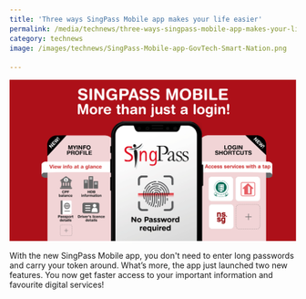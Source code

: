 ```yaml
---
title: 'Three ways SingPass Mobile app makes your life easier'
permalink: /media/technews/three-ways-singpass-mobile-app-makes-your-life-easier
category: technews
image: /images/technews/SingPass-Mobile-app-GovTech-Smart-Nation.png

---
```



![SingPass Mobile App built by GovTech for a Smart Nation](/images/technews/SingPass-Mobile-app-GovTech-Smart-Nation.png)

With the new SingPass Mobile app, you don't need to enter long passwords and carry your token around. What’s more, the app just launched two new features. You now get faster access to your important information and favourite digital services!
